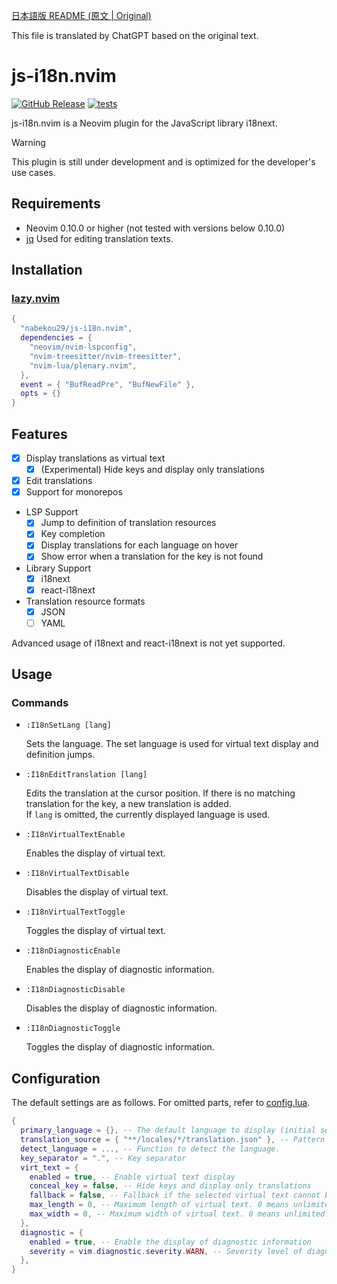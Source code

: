 [日本語版 README (原文 | Original)](./README-ja.md)

This file is translated by ChatGPT based on the original text.

# js-i18n.nvim

[![GitHub Release](https://img.shields.io/github/release/nabekou29/js-i18n.nvim?style=flat)](https://github.com/nabekou29/js-i18n.nvim/releases/latest)
[![tests](https://github.com/nabekou29/js-i18n.nvim/actions/workflows/test.yaml/badge.svg)](https://github.com/nabekou29/js-i18n.nvim/actions/workflows/test.yaml)

js-i18n.nvim is a Neovim plugin for the JavaScript library i18next.

> [!WARNING]
> This plugin is still under development and is optimized for the developer's use cases.

## Requirements

- Neovim 0.10.0 or higher (not tested with versions below 0.10.0)
- [jq](https://stedolan.github.io/jq/)
  Used for editing translation texts.

## Installation

### [lazy.nvim](https://github.com/folke/lazy.nvim)

```lua
{
  "nabekou29/js-i18n.nvim",
  dependencies = {
    "neovim/nvim-lspconfig",
    "nvim-treesitter/nvim-treesitter",
    "nvim-lua/plenary.nvim",
  },
  event = { "BufReadPre", "BufNewFile" },
  opts = {}
}
```

## Features

- [x] Display translations as virtual text
  - [x] (Experimental) Hide keys and display only translations
- [x] Edit translations
- [x] Support for monorepos
- LSP Support
  - [x] Jump to definition of translation resources
  - [x] Key completion
  - [x] Display translations for each language on hover
  - [x] Show error when a translation for the key is not found
- Library Support
  - [x] i18next
  - [x] react-i18next
- Translation resource formats
  - [x] JSON
  - [ ] YAML

Advanced usage of i18next and react-i18next is not yet supported.

## Usage

### Commands

- `:I18nSetLang [lang]`

  Sets the language. The set language is used for virtual text display and definition jumps.

- `:I18nEditTranslation [lang]`

  Edits the translation at the cursor position. If there is no matching translation for the key, a new translation is added.  
  If `lang` is omitted, the currently displayed language is used.

- `:I18nVirtualTextEnable`

  Enables the display of virtual text.

- `:I18nVirtualTextDisable`

  Disables the display of virtual text.

- `:I18nVirtualTextToggle`

  Toggles the display of virtual text.

- `:I18nDiagnosticEnable`

  Enables the display of diagnostic information.

- `:I18nDiagnosticDisable`

  Disables the display of diagnostic information.

- `:I18nDiagnosticToggle`

  Toggles the display of diagnostic information.

## Configuration

The default settings are as follows. For omitted parts, refer to [config.lua](./lua/js-i18n/config.lua).

```lua
{
  primary_language = {}, -- The default language to display (initial setting for displaying virtual text, etc.)
  translation_source = { "**/locales/*/translation.json" }, -- Pattern for translation resources
  detect_language = ..., -- Function to detect the language.
  key_separator = ".", -- Key separator
  virt_text = {
    enabled = true, -- Enable virtual text display
    conceal_key = false, -- Hide keys and display only translations
    fallback = false, -- Fallback if the selected virtual text cannot be displayed
    max_length = 0, -- Maximum length of virtual text. 0 means unlimited.
    max_width = 0, -- Maximum width of virtual text. 0 means unlimited. (`max_length` takes precedence.)
  },
  diagnostic = {
    enabled = true, -- Enable the display of diagnostic information
    severity = vim.diagnostic.severity.WARN, -- Severity level of diagnostic information
  },
}
```
